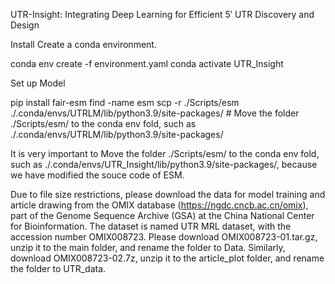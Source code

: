 UTR-Insight: Integrating Deep Learning for Efficient 5′ UTR Discovery and Design

Install
Create a conda environment.

conda env create -f environment.yaml
conda activate UTR_Insight

Set up Model

pip install fair-esm
find -name esm
scp -r ./Scripts/esm ./.conda/envs/UTRLM/lib/python3.9/site-packages/ # Move the folder ./Scripts/esm/ to the conda env fold, such as ./.conda/envs/UTRLM/lib/python3.9/site-packages/

It is very important to Move the folder ./Scripts/esm/ to the conda env fold, such as ./.conda/envs/UTR_Insight/lib/python3.9/site-packages/, because we have modified the souce code of ESM.

Due to file size restrictions, please download the data for model training and article drawing from the OMIX database (https://ngdc.cncb.ac.cn/omix), part of the Genome Sequence Archive (GSA) at the China National Center for Bioinformation. The dataset is named UTR MRL dataset, with the accession number OMIX008723. Please download OMIX008723-01.tar.gz, unzip it to the main folder, and rename the folder to Data. Similarly, download OMIX008723-02.7z, unzip it to the article_plot folder, and rename the folder to UTR_data.
